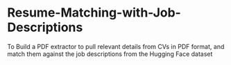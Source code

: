 # Resume-Matching-with-Job-Descriptions
To Build a PDF extractor to pull relevant details from CVs in PDF format, and match them against the job descriptions from the Hugging Face dataset
